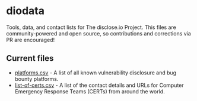 # diodata
Tools, data, and contact lists for The disclose.io Project. This files are community-powered and open source, so contributions and corrections via PR are encouraged!

## Current files
- [platforms.csv](https://github.com/disclose/tools-and-data/blob/master/platforms.csv) - A list of all known vulnerability disclosure and bug bounty platforms.
- [list-of-certs.csv](https://github.com/disclose/tools-and-data/blob/master/list-of-certs.csv) - A list of the contact details and URLs for Computer Emergency Response Teams (CERTs) from around the world.
